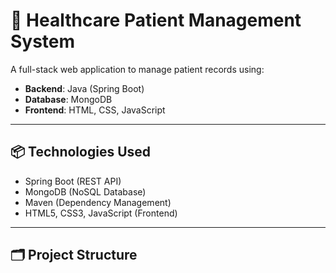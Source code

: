 # 🏥 Healthcare Patient Management System

A full-stack web application to manage patient records using:

- **Backend**: Java (Spring Boot)
- **Database**: MongoDB
- **Frontend**: HTML, CSS, JavaScript

---

## 📦 Technologies Used

- Spring Boot (REST API)
- MongoDB (NoSQL Database)
- Maven (Dependency Management)
- HTML5, CSS3, JavaScript (Frontend)

---

## 🗂️ Project Structure

